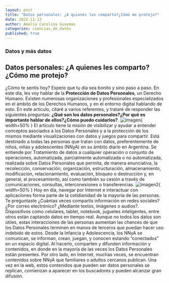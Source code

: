 ```yaml
---
layout: post
title: "Datos personales: ¿A quienes les comparto?¿Cómo me protejo?"
date: 2022-11-13
author: Amalia Carolina Guaymas
categories: ciencias_de_datos
published: true 
---
```


### Datos y más datos
## Datos personales: ¿A quienes les comparto?¿Cómo me protejo?

¿Cómo te sentís hoy? Espero que tu día sea bonito y sino paso a paso.
En este día, les voy hablar de la **Protección de Datos Personales**, un Derecho Humano. Existen numerosas organizaciones y profesionales especializados en el ámbito de los Derechos Humanos, y en el entorno digital hablando de esto. En este artículo, citaré a varios referentes, y trataré de responder las siguientes preguntas: **¿Qué son los datos personales?¿Por qué es importante hablar de ellos?¿Cómo puedo cuidarlos?**.
![imagen]({{site.baseurl}}/img/posts/dp20221113_1.png){ width=50% }
El artículo tiene la misión de visibilizar y ayudar a entender conceptos asociados a los Datos Personales y a la protección de los mismos mediante visualizaciones con datos y juegos para compartir. Está destinado a todas las personas que tratan con datos, preferentemente de niños, niñas y adolescentes (NNyA) en su ámbito diario en Argentina.
Se entiende por Tratamiento de datos a cualquier operación o conjunto de operaciones, automatizada, parcialmente automatizada o no automatizada, realizada sobre Datos Personales que permita, de manera enunciativa, la recolección, conservación, organización, estructuración, almacenamiento, modificación, relacionamiento, evaluación, bloqueo o destrucción y, en general, el procesamiento, así como también su cesión a través de comunicaciones, consultas, interconexiones o transferencias. 
![imagen2]({{site.baseurl}}/img/posts/dp20221113_2.png){ width=50% }
Hoy en día, navegar por Internet e interactuar con aplicaciones forma parte de la cotidianidad de la mayoría de las personas. Te preguntaste ¿Cuántas veces compartís información en redes sociales? ¿Por correo electrónico? ¿Mediante textos, imágenes o audios?. Dispositivos como celulares, tablet, notebook, juguetes inteligentes, entre otros están captando datos en tiempo real. Aunque no todos los datos son útiles, estas interacciones de las personas aumentan las chances de que los Datos Personales terminen en manos de terceros que puedan hacer uso indebido de estos. 
Desde la Infancia y Adolescencia, los NNyA se comunican, se informan, crean, juegan, y conocen estando “conectados” en un espacio digital. Al hacerlo, comparten y difunden información y contenidos, en donde en la mayoría de las veces los Datos Personales están presentes. Por otro lado, en Internet, muchas veces, se encuentran contenidos sobre NNyA que familiares o adultos cercanos publican. Una vez en la web, estos contenidos que pueden ser datos personales se replican, comienzan a aparecer en los buscadores y pueden alcanzar gran difusión.

